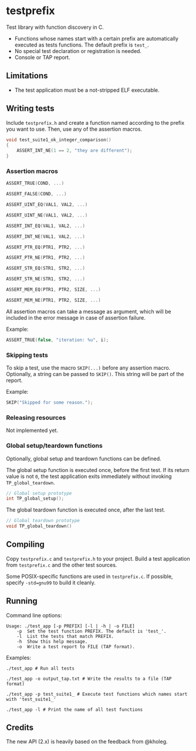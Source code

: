 # testprefix

Test library with function discovery in C.

* Functions whose names start with a certain prefix are automatically
  executed as tests functions. The default prefix is `test_`.
* No special test declaration or registration is needed.
* Console or TAP report.

## Limitations

* The test application must be a not-stripped ELF executable.

## Writing tests

Include `testprefix.h` and create a function named according to the prefix
you want to use. Then, use any of the assertion macros.

```c
void test_suite1_ok_integer_comparison()
{
    ASSERT_INT_NE(1 == 2, "they are different");
}
```

### Assertion macros

```c
ASSERT_TRUE(COND, ...)
```
```c
ASSERT_FALSE(COND, ...)
```
```c
ASSERT_UINT_EQ(VAL1, VAL2, ...)
```
```c
ASSERT_UINT_NE(VAL1, VAL2, ...)
```
```c
ASSERT_INT_EQ(VAL1, VAL2, ...)
```
```c
ASSERT_INT_NE(VAL1, VAL2, ...)
```
```c
ASSERT_PTR_EQ(PTR1, PTR2, ...)
```
```c
ASSERT_PTR_NE(PTR1, PTR2, ...)
```
```c
ASSERT_STR_EQ(STR1, STR2, ...)
```
```c
ASSERT_STR_NE(STR1, STR2, ...)
```
```c
ASSERT_MEM_EQ(PTR1, PTR2, SIZE, ...)
```
```c
ASSERT_MEM_NE(PTR1, PTR2, SIZE, ...)
```

All assertion macros can take a message as argument, which will be included
in the error message in case of assertion failure.

Example:

```c
ASSERT_TRUE(false, "iteration: %u", i);
```

### Skipping tests

To skip a test, use the macro `SKIP(...)` before any assertion macro.
Optionally, a string can be passed to `SKIP()`. This string will be part
of the report.

Example:

```c
SKIP("Skipped for some reason.");
```

### Releasing resources

Not implemented yet.

### Global setup/teardown functions

Optionally, global setup and teardown functions can be defined.

The global setup function is executed once, before the first test. If its
return value is not `0`, the test application exits immediately without
invoking `TP_global_teardown`.

```c
// Global setup prototype
int TP_global_setup();
```

The global teardown function is executed once, after the last test.

```c
// Global teardown prototype
void TP_global_teardown()
```

## Compiling

Copy `testprefix.c` and `testprefix.h` to your project. Build a test
application from `testprefix.c` and the other test sources.

Some POSIX-specific functions are used in `testprefix.c`. If possible,
specify `-std=gnu99` to build it cleanly.

## Running

Command line options:

```
Usage: ./test_app [-p PREFIX] [-l | -h | -o FILE]
    -p  Set the test function PREFIX. The default is 'test_'.
    -l  List the tests that match PREFIX.
    -h  Show this help message.
    -o  Write a test report to FILE (TAP format).
```

Examples:

```shell
./test_app # Run all tests
```
```shell
./test_app -o output_tap.txt # Write the results to a file (TAP format)
```
```shell
./test_app -p test_suite1_ # Execute test functions which names start with 'test_suite1_'
```
```shell
./test_app -l # Print the name of all test functions
```

## Credits

The new API (2.x) is heavily based on the feedback from @kholeg.
